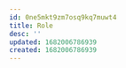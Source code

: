 ```yaml
---
id: 0ne5mkt9zm7osq9kq7muwt4
title: Role
desc: ''
updated: 1682006786939
created: 1682006786939
---
```

